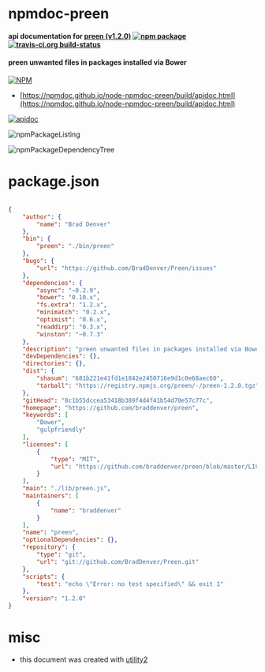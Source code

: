 # npmdoc-preen

#### api documentation for  [preen (v1.2.0)](https://github.com/braddenver/preen)  [![npm package](https://img.shields.io/npm/v/npmdoc-preen.svg?style=flat-square)](https://www.npmjs.org/package/npmdoc-preen) [![travis-ci.org build-status](https://api.travis-ci.org/npmdoc/node-npmdoc-preen.svg)](https://travis-ci.org/npmdoc/node-npmdoc-preen)

#### preen unwanted files in packages installed via Bower

[![NPM](https://nodei.co/npm/preen.png?downloads=true&downloadRank=true&stars=true)](https://www.npmjs.com/package/preen)

- [https://npmdoc.github.io/node-npmdoc-preen/build/apidoc.html](https://npmdoc.github.io/node-npmdoc-preen/build/apidoc.html)

[![apidoc](https://npmdoc.github.io/node-npmdoc-preen/build/screenCapture.buildCi.browser.%252Ftmp%252Fbuild%252Fapidoc.html.png)](https://npmdoc.github.io/node-npmdoc-preen/build/apidoc.html)

![npmPackageListing](https://npmdoc.github.io/node-npmdoc-preen/build/screenCapture.npmPackageListing.svg)

![npmPackageDependencyTree](https://npmdoc.github.io/node-npmdoc-preen/build/screenCapture.npmPackageDependencyTree.svg)



# package.json

```json

{
    "author": {
        "name": "Brad Denver"
    },
    "bin": {
        "preen": "./bin/preen"
    },
    "bugs": {
        "url": "https://github.com/BradDenver/Preen/issues"
    },
    "dependencies": {
        "async": "~0.2.9",
        "bower": "0.10.x",
        "fs.extra": "1.2.x",
        "minimatch": "0.2.x",
        "optimist": "0.6.x",
        "readdirp": "0.3.x",
        "winston": "~0.7.3"
    },
    "description": "preen unwanted files in packages installed via Bower",
    "devDependencies": {},
    "directories": {},
    "dist": {
        "shasum": "681b221e41fd1e1842e2450716e9d1c0e68aec60",
        "tarball": "https://registry.npmjs.org/preen/-/preen-1.2.0.tgz"
    },
    "gitHead": "8c1b55dccea53418b389f4d4f41b54d70e57c77c",
    "homepage": "https://github.com/braddenver/preen",
    "keywords": [
        "Bower",
        "gulpfriendly"
    ],
    "licenses": [
        {
            "type": "MIT",
            "url": "https://github.com/braddenver/preen/blob/master/LICENSE-MIT"
        }
    ],
    "main": "./lib/preen.js",
    "maintainers": [
        {
            "name": "braddenver"
        }
    ],
    "name": "preen",
    "optionalDependencies": {},
    "repository": {
        "type": "git",
        "url": "git://github.com/BradDenver/Preen.git"
    },
    "scripts": {
        "test": "echo \"Error: no test specified\" && exit 1"
    },
    "version": "1.2.0"
}
```



# misc
- this document was created with [utility2](https://github.com/kaizhu256/node-utility2)
